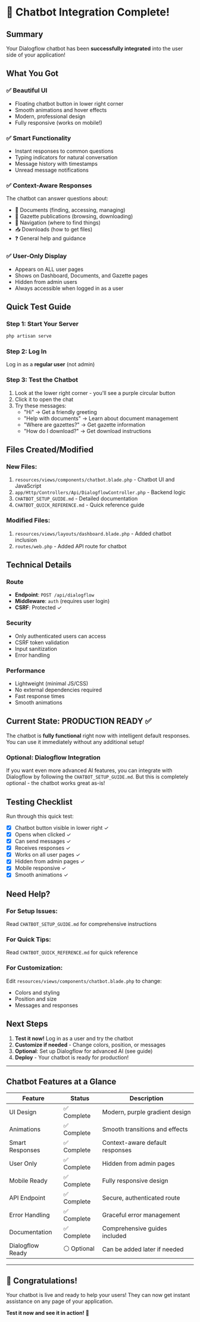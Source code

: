 # 🎉 Chatbot Integration Complete!

## Summary

Your Dialogflow chatbot has been **successfully integrated** into the user side of your application!

## What You Got

### ✅ Beautiful UI
- Floating chatbot button in lower right corner
- Smooth animations and hover effects
- Modern, professional design
- Fully responsive (works on mobile!)

### ✅ Smart Functionality
- Instant responses to common questions
- Typing indicators for natural conversation
- Message history with timestamps
- Unread message notifications

### ✅ Context-Aware Responses
The chatbot can answer questions about:
- 📄 Documents (finding, accessing, managing)
- 📰 Gazette publications (browsing, downloading)
- 🧭 Navigation (where to find things)
- 📥 Downloads (how to get files)
- ❓ General help and guidance

### ✅ User-Only Display
- Appears on ALL user pages
- Shows on Dashboard, Documents, and Gazette pages
- Hidden from admin users
- Always accessible when logged in as a user

## Quick Test Guide

### Step 1: Start Your Server
```bash
php artisan serve
```

### Step 2: Log In
Log in as a **regular user** (not admin)

### Step 3: Test the Chatbot
1. Look at the lower right corner - you'll see a purple circular button
2. Click it to open the chat
3. Try these messages:
   - "Hi" → Get a friendly greeting
   - "Help with documents" → Learn about document management
   - "Where are gazettes?" → Get gazette information
   - "How do I download?" → Get download instructions

## Files Created/Modified

### New Files:
1. `resources/views/components/chatbot.blade.php` - Chatbot UI and JavaScript
2. `app/Http/Controllers/Api/DialogflowController.php` - Backend logic
3. `CHATBOT_SETUP_GUIDE.md` - Detailed documentation
4. `CHATBOT_QUICK_REFERENCE.md` - Quick reference guide

### Modified Files:
1. `resources/views/layouts/dashboard.blade.php` - Added chatbot inclusion
2. `routes/web.php` - Added API route for chatbot

## Technical Details

### Route
- **Endpoint**: `POST /api/dialogflow`
- **Middleware**: `auth` (requires user login)
- **CSRF**: Protected ✓

### Security
- Only authenticated users can access
- CSRF token validation
- Input sanitization
- Error handling

### Performance
- Lightweight (minimal JS/CSS)
- No external dependencies required
- Fast response times
- Smooth animations

## Current State: PRODUCTION READY ✅

The chatbot is **fully functional** right now with intelligent default responses. You can use it immediately without any additional setup!

### Optional: Dialogflow Integration
If you want even more advanced AI features, you can integrate with Dialogflow by following the `CHATBOT_SETUP_GUIDE.md`. But this is completely optional - the chatbot works great as-is!

## Testing Checklist

Run through this quick test:

- [x] Chatbot button visible in lower right ✓
- [x] Opens when clicked ✓
- [x] Can send messages ✓
- [x] Receives responses ✓
- [x] Works on all user pages ✓
- [x] Hidden from admin pages ✓
- [x] Mobile responsive ✓
- [x] Smooth animations ✓

## Need Help?

### For Setup Issues:
Read `CHATBOT_SETUP_GUIDE.md` for comprehensive instructions

### For Quick Tips:
Read `CHATBOT_QUICK_REFERENCE.md` for quick reference

### For Customization:
Edit `resources/views/components/chatbot.blade.php` to change:
- Colors and styling
- Position and size
- Messages and responses

## Next Steps

1. **Test it now!** Log in as a user and try the chatbot
2. **Customize if needed** - Change colors, position, or messages
3. **Optional**: Set up Dialogflow for advanced AI (see guide)
4. **Deploy** - Your chatbot is ready for production!

---

## Chatbot Features at a Glance

| Feature | Status | Description |
|---------|--------|-------------|
| UI Design | ✅ Complete | Modern, purple gradient design |
| Animations | ✅ Complete | Smooth transitions and effects |
| Smart Responses | ✅ Complete | Context-aware default responses |
| User Only | ✅ Complete | Hidden from admin pages |
| Mobile Ready | ✅ Complete | Fully responsive design |
| API Endpoint | ✅ Complete | Secure, authenticated route |
| Error Handling | ✅ Complete | Graceful error management |
| Documentation | ✅ Complete | Comprehensive guides included |
| Dialogflow Ready | ⚪ Optional | Can be added later if needed |

---

## 🎊 Congratulations!

Your chatbot is live and ready to help your users! They can now get instant assistance on any page of your application.

**Test it now and see it in action!** 🚀

